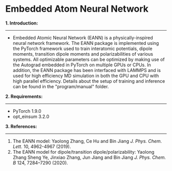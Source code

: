 Embedded Atom Neural Network 
=================================================
**1. Introduction:**
___________________________
* Embedded Atomic Neural Network (EANN) is a physically-inspired neural network framework. The EANN package is implemented using the PyTorch framework used to train interatomic potentials, dipole moments, transition dipole moments and polarizabilities of various systems. All optimizable parameters can be optimized by making use of the Autograd embedded in PyTorch on multiple GPUs or CPUs. In addition, the EANN package has been interfaced with LAMMPS and is used for high efficiency MD simulation in both the GPU and CPU with high parallel efficiency. Details about the setup of training and inference can be found in the "program/manual" folder.

**2. Requirements:**
___________________________________
* PyTorch 1.9.0
* opt_einsum 3.2.0

**3. References:**
______________________________________
1. The EANN model: Yaolong Zhang, Ce Hu and Bin Jiang *J. Phys. Chem. Lett.* 10, 4962-4967 (2019).
2. The EANN model for dipole/transition dipole/polarizability: Yaolong Zhang  Sheng Ye, Jinxiao Zhang, Jun Jiang and Bin Jiang *J. Phys. Chem. B*  124, 7284–7290 (2020).

